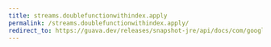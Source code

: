 ```yaml
---
title: streams.doublefunctionwithindex.apply
permalink: /streams.doublefunctionwithindex.apply/
redirect_to: https://guava.dev/releases/snapshot-jre/api/docs/com/google/common/collect/Streams.DoubleFunctionWithIndex.html#apply-double-long-
---
```

